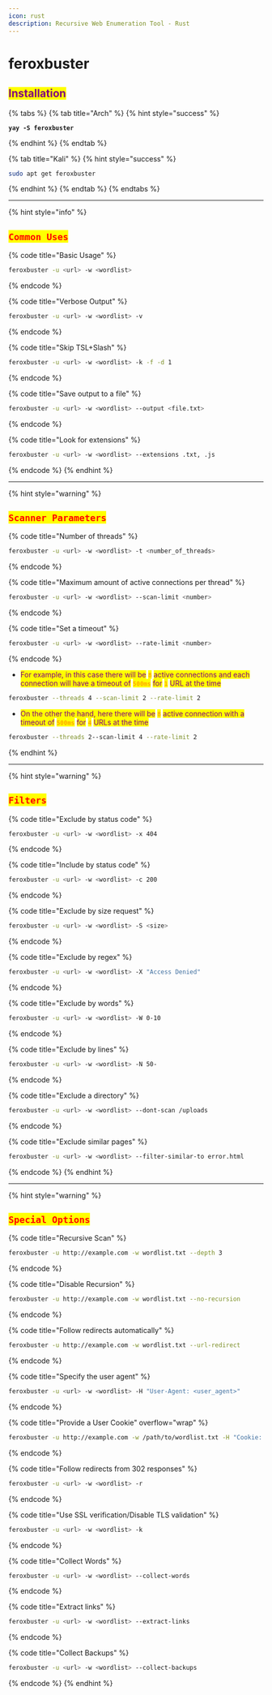 ```yaml
---
icon: rust
description: Recursive Web Enumeration Tool - Rust
---
```


# feroxbuster

## <mark style="color:purple;">Installation</mark>

{% tabs %}
{% tab title="Arch" %}
{% hint style="success" %}
<pre class="language-sh" data-title="AUR repo" data-full-width="false"><code class="lang-sh"><strong>yay -S feroxbuster
</strong></code></pre>
{% endhint %}
{% endtab %}

{% tab title="Kali" %}
{% hint style="success" %}
```sh
sudo apt get feroxbuster
```
{% endhint %}
{% endtab %}
{% endtabs %}

***

{% hint style="info" %}
## <mark style="color:red;">`Common Uses`</mark>

{% code title="Basic Usage" %}
```sh
feroxbuster -u <url> -w <wordlist>
```
{% endcode %}

{% code title="Verbose Output" %}
```sh
feroxbuster -u <url> -w <wordlist> -v
```
{% endcode %}

{% code title="Skip TSL+Slash" %}
```sh
feroxbuster -u <url> -w <wordlist> -k -f -d 1
```
{% endcode %}

{% code title="Save output to a file" %}
```sh
feroxbuster -u <url> -w <wordlist> --output <file.txt>
```
{% endcode %}

{% code title="Look for extensions" %}
```bash
feroxbuster -u <url> -w <wordlist> --extensions .txt, .js
```
{% endcode %}
{% endhint %}

***

{% hint style="warning" %}
## <mark style="color:red;">`Scanner Parameters`</mark>

{% code title="Number of threads" %}
```sh
feroxbuster -u <url> -w <wordlist> -t <number_of_threads>
```
{% endcode %}

{% code title="Maximum amount of active connections per thread" %}
```sh
feroxbuster -u <url> -w <wordlist> --scan-limit <number>
```
{% endcode %}

{% code title="Set a timeout" %}
```sh
feroxbuster -u <url> -w <wordlist> --rate-limit <number>
```
{% endcode %}

* <mark style="color:purple;">For example, in this case there will be</mark> <mark style="color:orange;">**`8`**</mark> <mark style="color:purple;">active connections and each connection will have a timeout of</mark> <mark style="color:orange;">**`500ms`**</mark> <mark style="color:purple;">for</mark> <mark style="color:orange;">**`1`**</mark> <mark style="color:purple;">URL at the time</mark>

```sh
feroxbuster --threads 4 --scan-limit 2 --rate-limit 2
```

* <mark style="color:purple;">On the other the hand, here there will be</mark> <mark style="color:orange;">**`8`**</mark> <mark style="color:purple;">active connection with a timeout of</mark> <mark style="color:orange;">**`500ms`**</mark> <mark style="color:purple;">for</mark> <mark style="color:orange;">**`4`**</mark> <mark style="color:purple;">URLs at the time</mark>

```sh
feroxbuster --threads 2--scan-limit 4 --rate-limit 2
```
{% endhint %}

***

{% hint style="warning" %}
## <mark style="color:red;">`Filters`</mark>

{% code title="Exclude by status code" %}
```sh
feroxbuster -u <url> -w <wordlist> -x 404
```
{% endcode %}

{% code title="Include by status code" %}
```bash
feroxbuster -u <url> -w <wordlist> -c 200
```
{% endcode %}

{% code title="Exclude by size request" %}
```sh
feroxbuster -u <url> -w <wordlist> -S <size>
```
{% endcode %}

{% code title="Exclude by regex" %}
```bash
feroxbuster -u <url> -w <wordlist> -X "Access Denied"
```
{% endcode %}

{% code title="Exclude by words" %}
```bash
feroxbuster -u <url> -w <wordlist> -W 0-10
```
{% endcode %}

{% code title="Exclude by lines" %}
```bash
feroxbuster -u <url> -w <wordlist> -N 50-
```
{% endcode %}

{% code title="Exclude a directory" %}
```bash
feroxbuster -u <url> -w <wordlist> --dont-scan /uploads
```
{% endcode %}

{% code title="Exclude similar pages" %}
```bash
feroxbuster -u <url> -w <wordlist> --filter-similar-to error.html
```
{% endcode %}
{% endhint %}

***

{% hint style="warning" %}
## <mark style="color:red;">`Special Options`</mark>

{% code title="Recursive Scan" %}
```bash
feroxbuster -u http://example.com -w wordlist.txt --depth 3
```
{% endcode %}

{% code title="Disable Recursion" %}
```bash
feroxbuster -u http://example.com -w wordlist.txt --no-recursion
```
{% endcode %}

{% code title="Follow redirects automatically" %}
```bash
feroxbuster -u http://example.com -w wordlist.txt --url-redirect
```
{% endcode %}

{% code title="Specify the user agent" %}
```sh
feroxbuster -u <url> -w <wordlist> -H "User-Agent: <user_agent>"
```
{% endcode %}

{% code title="Provide a User Cookie" overflow="wrap" %}
```bash
feroxbuster -u http://example.com -w /path/to/wordlist.txt -H "Cookie: sessionid=your_session_id"
```
{% endcode %}

{% code title="Follow redirects from 302 responses" %}
```sh
feroxbuster -u <url> -w <wordlist> -r
```
{% endcode %}

{% code title="Use SSL verification/Disable TLS validation" %}
```sh
feroxbuster -u <url> -w <wordlist> -k
```
{% endcode %}

{% code title="Collect Words" %}
```sh
feroxbuster -u <url> -w <wordlist> --collect-words
```
{% endcode %}

{% code title="Extract links" %}
```bash
feroxbuster -u <url> -w <wordlist> --extract-links
```
{% endcode %}

{% code title="Collect Backups" %}
```sh
feroxbuster -u <url> -w <wordlist> --collect-backups
```
{% endcode %}
{% endhint %}
